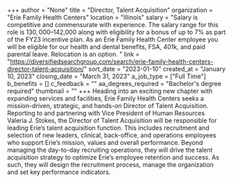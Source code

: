 +++
author = "None"
title = "Director, Talent Acquisition"
organization = "Erie Family Health Centers"
location = "Illinois"
salary = "Salary is competitive and commensurate with experience. The salary range for this role is $130,000–$142,000 along with eligibility for a bonus of up to 7% as part of the FY23 incentive plan. As an Erie Family Health Center employee you will be eligible for our health and dental benefits, FSA, 401k, and paid parental leave. Relocation is an option. "
link = "https://diversifiedsearchgroup.com/search/erie-family-health-centers-director-talent-acquisition/"
sort_date = "2023-01-10"
created_at = "January 10, 2023"
closing_date = "March 31, 2023"
a_job_type = ["Full Time"]
b_benefits = []
c_feedback = ""
aa_degrees_required = "Bachelor's degree required"
thumbnail = ""
+++
Heading into an exciting new chapter with expanding services and facilities, Erie Family Health Centers seeks a mission-driven, strategic, and hands-on Director of Talent Acquisition. Reporting to and partnering with Vice President of Human Resources Valeria J. Stokes, the Director of Talent Acquisition will be responsible for leading Erie’s talent acquisition function. This includes recruitment and selection of new leaders, clinical, back-office, and operations employees who support Erie’s mission, values and overall performance. Beyond managing the day-to-day recruiting operations, they will drive the talent acquisition strategy to optimize Erie’s employee retention and success. As such, they will design the recruitment process, manage the organization and set key performance indicators.
